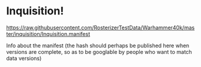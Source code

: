 # Inquisition!

https://raw.githubusercontent.com/RosterizerTestData/Warhammer40k/master/inquisition/Inquisition.manifest

Info about the manifest (the hash should perhaps be published here when versions are complete, so as to be googlable by people who want to match data versions)
